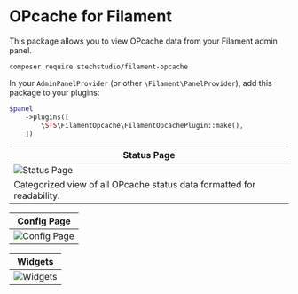 # OPcache for Filament
This package allows you to view OPcache data from your Filament admin panel.

```
composer require stechstudio/filament-opcache
```

In your `AdminPanelProvider` (or other `\Filament\PanelProvider`), add this package to your plugins:
```php
$panel
    ->plugins([
        \STS\FilamentOpcache\FilamentOpcachePlugin::make(),
    ])
```

| Status Page |
|---|
| ![Status Page](/screenshots/Status.png) |
| Categorized view of all OPcache status data formatted for readability. |

| Config Page |
|---|
| ![Config Page](/screenshots/Config.png) |

| Widgets |
|---|
| ![Widgets](/screenshots/Widgets.png) |
